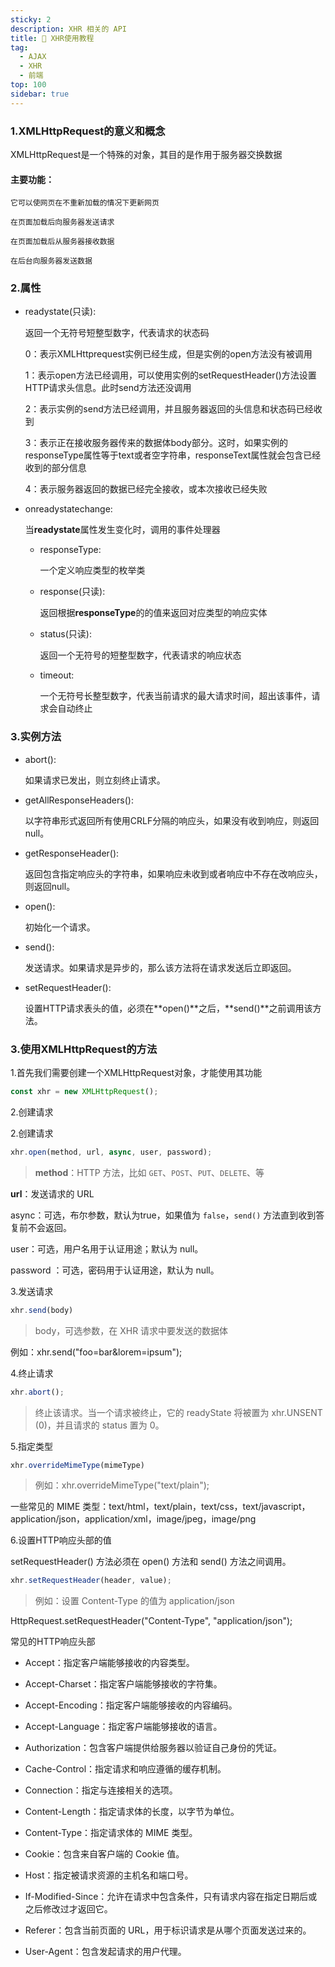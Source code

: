 ```yaml
---
sticky: 2
description: XHR 相关的 API
title: 😤 XHR使用教程
tag:
  - AJAX
  - XHR
  - 前端
top: 100
sidebar: true
---
```


### 1.XMLHttpRequest的意义和概念

XMLHttpRequest是一个特殊的对象，其目的是作用于服务器交换数据

#### 主要功能：

    它可以使网页在不重新加载的情况下更新网页

    在页面加载后向服务器发送请求

    在页面加载后从服务器接收数据

    在后台向服务器发送数据

### 2.属性

- readystate(只读):

  返回一个无符号短整型数字，代表请求的状态码

  0：表示XMLHttprequest实例已经生成，但是实例的open方法没有被调用

  1：表示open方法已经调用，可以使用实例的setRequestHeader()方法设置HTTP请求头信息。此时send方法还没调用

  2：表示实例的send方法已经调用，并且服务器返回的头信息和状态码已经收到

  3：表示正在接收服务器传来的数据体body部分。这时，如果实例的responseType属性等于text或者空字符串，responseText属性就会包含已经收到的部分信息

  4：表示服务器返回的数据已经完全接收，或本次接收已经失败

- onreadystatechange:

  当**readystate**属性发生变化时，调用的事件处理器

    - responseType:

      一个定义响应类型的枚举类

    - response(只读):

      返回根据**responseType**的的值来返回对应类型的响应实体

    - status(只读):

      返回一个无符号的短整型数字，代表请求的响应状态

    - timeout:

      一个无符号长整型数字，代表当前请求的最大请求时间，超出该事件，请求会自动终止

### 3.实例方法

- abort():

  如果请求已发出，则立刻终止请求。

- getAllResponseHeaders():

  以字符串形式返回所有使用CRLF分隔的响应头，如果没有收到响应，则返回null。

- getResponseHeader():

  返回包含指定响应头的字符串，如果响应未收到或者响应中不存在改响应头，则返回null。

- open():

  初始化一个请求。

- send():

  发送请求。如果请求是异步的，那么该方法将在请求发送后立即返回。

- setRequestHeader():

  设置HTTP请求表头的值，必须在**open()**之后，**send()**之前调用该方法。

### 3.使用XMLHttpRequest的方法

1.首先我们需要创建一个XMLHttpRequest对象，才能使用其功能

```JavaScript
const xhr = new XMLHttpRequest();
```


2.创建请求

2.创建请求

```javascript
xhr.open(method, url, async, user, password);
```


> **method**：HTTP 方法，比如 `GET`、`POST`、`PUT`、`DELETE`、等

**url**：发送请求的 URL

async：可选，布尔参数，默认为true，如果值为 `false`，`send()` 方法直到收到答复前不会返回。

user：可选，用户名用于认证用途；默认为 null。

password ：可选，密码用于认证用途，默认为 null。

3.发送请求

```javascript
xhr.send(body)
```


> body，可选参数，在 XHR 请求中要发送的数据体

例如：xhr.send("foo=bar&lorem=ipsum");

4.终止请求

```javascript
xhr.abort();
```


> 终止该请求。当一个请求被终止，它的 readyState 将被置为 xhr.UNSENT (0)，并且请求的 status 置为 0。

5.指定类型

```javascript
xhr.overrideMimeType(mimeType)
```


> 例如：xhr.overrideMimeType("text/plain");

一些常见的 MIME 类型：text/html，text/plain，text/css，text/javascript，application/json，application/xml，image/jpeg，image/png

6.设置HTTP响应头部的值

setRequestHeader() 方法必须在 open() 方法和 send() 方法之间调用。

```javascript
xhr.setRequestHeader(header, value);
```


> 例如：设置 Content-Type 的值为 application/json

HttpRequest.setRequestHeader("Content-Type", "application/json");

常见的HTTP响应头部

- Accept：指定客户端能够接收的内容类型。

- Accept-Charset：指定客户端能够接收的字符集。

- Accept-Encoding：指定客户端能够接收的内容编码。

- Accept-Language：指定客户端能够接收的语言。

- Authorization：包含客户端提供给服务器以验证自己身份的凭证。

- Cache-Control：指定请求和响应遵循的缓存机制。

- Connection：指定与连接相关的选项。

- Content-Length：指定请求体的长度，以字节为单位。

- Content-Type：指定请求体的 MIME 类型。

- Cookie：包含来自客户端的 Cookie 值。

- Host：指定被请求资源的主机名和端口号。

- If-Modified-Since：允许在请求中包含条件，只有请求内容在指定日期后或之后修改过才返回它。

- Referer：包含当前页面的 URL，用于标识请求是从哪个页面发送过来的。

- User-Agent：包含发起请求的用户代理。

